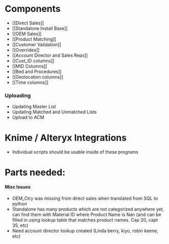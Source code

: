 
# Components

- [[Direct Sales]]
- [[Standalone Install Base]]
- [[OEM Sales]]
- [[Product Matching]]
- [[Customer Validation]]
- [[Overrides]]
- [[Account Director and Sales Reps]]
- [[Cust_ID columns]]
- [[MID Columns]]
- [[Bed and Procedures]]
- [[Geolocation columns]]
- [[Time columns]]

### Uploading
- Updating Master List
- Updating Matched and Unmatched Lists
- Upload to ACM

# Knime / Alteryx Integrations
- Individual scripts should be usable inside of these programs

# Parts needed:



#### Misc Issues
- OEM_Ctry was missing from direct sales when translated from SQL to python
- Standalone has many products which are not categorized anywhere yet, can find them with Material ID where Product Name is Nan (and can be filled in using lookup table that matches product names. Cap 20, capt 35, etc)
- Need account director lookup created (Linda berry, kiyo, robin keene, etc)

